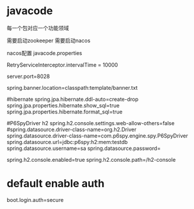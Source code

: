 # javacode
每一个包对应一个功能领域

需要启动zookeeper
需要启动nacos

nacos配置 javacode.properties

RetryServiceInterceptor.intervalTime = 10000



server.port=8028

spring.banner.location=classpath:template/banner.txt

#hibernate
spring.jpa.hibernate.ddl-auto=create-drop
spring.jpa.properties.hibernate.show_sql=true
spring.jpa.properties.hibernate.format_sql=true

#P6SpyDriver h2
spring.h2.console.settings.web-allow-others=false
#spring.datasource.driver-class-name=org.h2.Driver
spring.datasource.driver-class-name=com.p6spy.engine.spy.P6SpyDriver
spring.datasource.url=jdbc:p6spy:h2:mem:testdb
spring.datasource.username=sa
spring.datasource.password=


spring.h2.console.enabled=true
spring.h2.console.path=/h2-console

# default enable auth
boot.login.auth=secure


